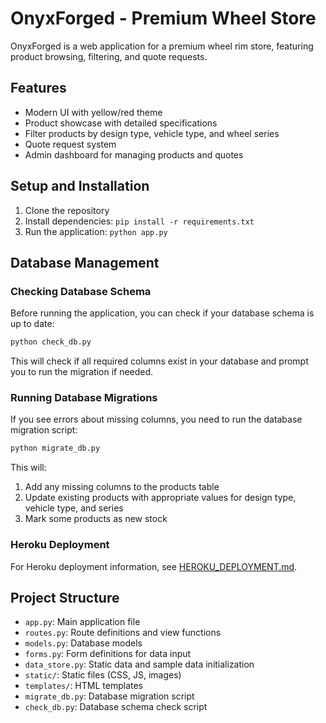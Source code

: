 # OnyxForged - Premium Wheel Store

OnyxForged is a web application for a premium wheel rim store, featuring product browsing, filtering, and quote requests.

## Features

- Modern UI with yellow/red theme
- Product showcase with detailed specifications
- Filter products by design type, vehicle type, and wheel series
- Quote request system
- Admin dashboard for managing products and quotes

## Setup and Installation

1. Clone the repository
2. Install dependencies: `pip install -r requirements.txt`
3. Run the application: `python app.py`

## Database Management

### Checking Database Schema

Before running the application, you can check if your database schema is up to date:

```bash
python check_db.py
```

This will check if all required columns exist in your database and prompt you to run the migration if needed.

### Running Database Migrations

If you see errors about missing columns, you need to run the database migration script:

```bash
python migrate_db.py
```

This will:
1. Add any missing columns to the products table
2. Update existing products with appropriate values for design type, vehicle type, and series
3. Mark some products as new stock

### Heroku Deployment

For Heroku deployment information, see [HEROKU_DEPLOYMENT.md](HEROKU_MIGRATION.md).

## Project Structure

- `app.py`: Main application file
- `routes.py`: Route definitions and view functions
- `models.py`: Database models
- `forms.py`: Form definitions for data input
- `data_store.py`: Static data and sample data initialization
- `static/`: Static files (CSS, JS, images)
- `templates/`: HTML templates
- `migrate_db.py`: Database migration script
- `check_db.py`: Database schema check script
